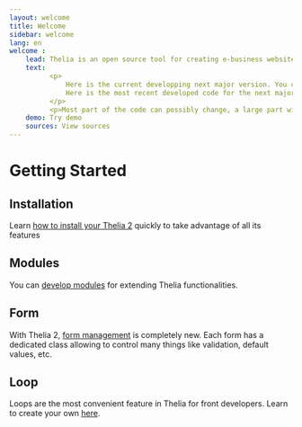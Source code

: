 ```yaml
---
layout: welcome
title: Welcome
sidebar: welcome
lang: en
welcome :
    lead: Thelia is an open source tool for creating e-business websites and managing online content. This software is published under GPL.
    text:
          <p>
              Here is the current developping next major version. You can download this version for testing or see the code.<br/>
              Here is the most recent developed code for the next major version (v2). You can download this version for testing or having a look on the code (or anything you wish, respecting GPL).
          </p>
          <p>Most part of the code can possibly change, a large part will be refactor soon, graphical setup does not exist yet.</p>
    demo: Try demo
    sources: View sources
---
```


<div class="page-header">
    <h1>Getting Started</h1>
</div>

## Installation
Learn [how to install your Thelia 2](/en/documentation/installation.html) quickly to take advantage of all its features

## Modules
You can [develop modules](/en/documentation/modules/index.html) for extending Thelia functionalities.

## Form
With Thelia 2, [form management](/en/documentation/form/index.html) is completely new. Each form has a dedicated class allowing to control many things like validation, default values, etc.

## Loop
Loops are the most convenient feature in Thelia for front developers. Learn to create your own [here](/en/documentation/loop/index.html).